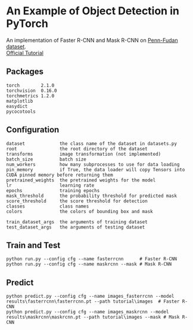 # An Example of Object Detection in PyTorch
An implementation of Faster R-CNN and Mask R-CNN on [Penn-Fudan dataset](https://www.cis.upenn.edu/~jshi/ped_html/).  
[Official Tutorial](https://pytorch.org/tutorials/intermediate/torchvision_tutorial.html)  

## Packages
```
torch        2.1.0
torchvision  0.16.0
torchmetrics 1.2.0
matplotlib
easydict
pycocotools
```

## Configuration
```
dataset             the class name of the dataset in datasets.py
root                the root directory of the dataset
transforms          image transformation (not implemented)
batch_size          batch size
num_workers         how many subprocesses to use for data loading
pin_memory          if True, the data loader will copy Tensors into CUDA pinned memory before returning them
pretrained_weights  the pretrained weights for the model
lr                  learning rate
epochs              training epochs
mask_threshold      the probability threshold for predicted mask
score_threshold     the score threshold for detection
classes             class names
colors              the colors of bounding box and mask

train_dataset_args  the arguments of training dataset
test_dataset_args   the arguments of testing dataset
```

## Train and Test
```shell
python run.py --config cfg --name fasterrcnn      # Faster R-CNN
python run.py --config cfg --name maskrcnn --mask # Mask R-CNN
```

## Predict
```shell
python predict.py --config cfg --name images_fasterrcnn --model results\fasterrcnn\fasterrcnn.pt --path tutorial\images  # Faster R-CNN
python predict.py --config cfg --name images_maskrcnn --model results\maskrcnn\maskrcnn.pt --path tutorial\images --mask # Mask R-CNN
```